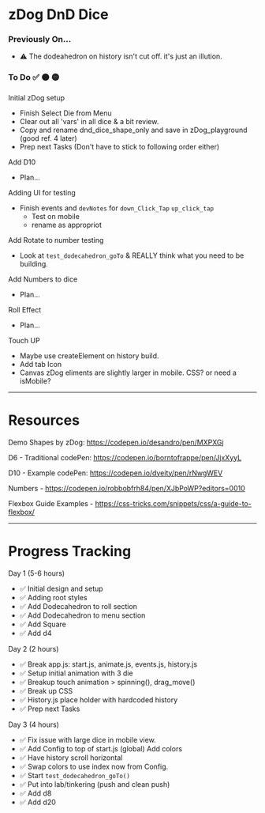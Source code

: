 # zDog DnD Dice

### Previously On...
- ⚠️ The dodeahedron on history isn't cut off. it's just an illution. 

### To Do ✅ 🟠 🟡

Initial zDog setup
- Finish Select Die from Menu
- Clear out all 'vars' in all dice & a bit review.
- Copy and rename dnd_dice_shape_only and save in zDog_playground (good ref. 4 later)
- Prep next Tasks (Don't have to stick to following order either)

Add D10
- Plan...

Adding UI for testing
- Finish events and `devNotes` for `down_Click_Tap` `up_click_tap`
  - Test on mobile
  - rename as appropriot
  
Add Rotate to number testing
- Look at `test_dodecahedron_goTo` & REALLY think what you need to be building.

Add Numbers to dice
- Plan...

Roll Effect
- Plan...

Touch UP
- Maybe use createElement on history build.
- Add tab Icon
- Canvas zDog eliments are slightly larger in mobile. CSS? or need a isMobile?


----
# Resources

Demo Shapes by zDog: https://codepen.io/desandro/pen/MXPXGj

D6 - Traditional codePen: https://codepen.io/borntofrappe/pen/JjxXyyL

D10 - Example codePen: https://codepen.io/dyeity/pen/rNwgWEV

Numbers - https://codepen.io/robbobfrh84/pen/XJbPoWP?editors=0010

Flexbox Guide Examples - https://css-tricks.com/snippets/css/a-guide-to-flexbox/


----
# Progress Tracking
Day 1 (5-6 hours)
- ✅ Initial design and setup
- ✅ Adding root styles
- ✅ Add Dodecahedron to roll section
- ✅ Add Dodecahedron to menu section
- ✅ Add Square
- ✅ Add d4

Day 2 (2 hours)
- ✅ Break app.js: start.js, animate.js, events.js, history.js
- ✅ Setup initial animation with 3 die
- ✅ Breakup touch animation > spinning(), drag_move()
- ✅ Break up CSS
- ✅ History.js place holder with hardcoded history
- ✅ Prep next Tasks

Day 3 (4 hours)
- ✅ Fix issue with large dice in mobile view.
- ✅ Add Config to top of start.js (global) Add colors
- ✅ Have history scroll horizontal
- ✅ Swap colors to use index now from Config.
- ✅ Start `test_dodecahedron_goTo()`
- ✅ Put into lab/tinkering (push and clean push)
- ✅ Add d8
- ✅ Add d20 
